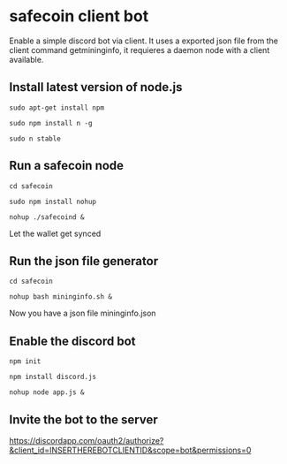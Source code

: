 # safecoin client bot

Enable a simple discord bot via client. It uses a exported json file from the client command getmininginfo, it requieres a daemon node with a client available.

## Install latest version of node.js

```
sudo apt-get install npm

sudo npm install n -g

sudo n stable
```


## Run a safecoin node

```
cd safecoin 

sudo npm install nohup

nohup ./safecoind &

```
Let the wallet get synced 


## Run the json file generator

```
cd safecoin

nohup bash mininginfo.sh &
```
Now you have a json file mininginfo.json

## Enable the discord bot
```
npm init 

npm install discord.js

nohup node app.js &
```

## Invite the bot to the server

https://discordapp.com/oauth2/authorize?&client_id=INSERTHEREBOTCLIENTID&scope=bot&permissions=0
